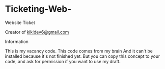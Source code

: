# Ticketing-Web- 
Website Ticket 

Creator of kikidev6@gmail.com 

Information 

This is my vacancy code.
This code comes from my brain And it can't be 
installed because it's not finished yet. 
But you can copy this concept to your code, 
and ask for permission if you want to use my draft.
